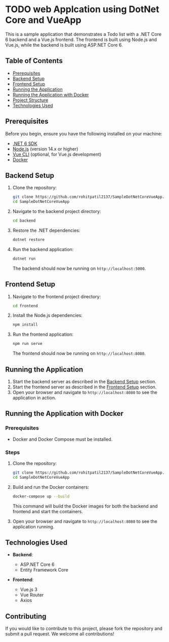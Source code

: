 
# TODO web Applcation using DotNet Core and VueApp

This is a sample application that demonstrates a Todo list with a .NET Core 6 backend and a Vue.js frontend. The frontend is built using Node.js and Vue.js, while the backend is built using ASP.NET Core 6.

## Table of Contents

- [Prerequisites](#prerequisites)
- [Backend Setup](#backend-setup)
- [Frontend Setup](#frontend-setup)
- [Running the Application](#running-the-application)
- [Running the Application with Docker](#running-the-application-with-docker)
- [Project Structure](#project-structure)
- [Technologies Used](#technologies-used)

## Prerequisites

Before you begin, ensure you have the following installed on your machine:

- [.NET 6 SDK](https://dotnet.microsoft.com/download/dotnet/6.0)
- [Node.js](https://nodejs.org/) (version 14.x or higher)
- [Vue CLI](https://cli.vuejs.org/) (optional, for Vue.js development)
- [Docker](https://www.docker.com/)

## Backend Setup

1. Clone the repository:

   ```sh
   git clone https://github.com/rohitpatil2137/SampleDotNetCoreVueApp.git
   cd SampleDotNetCoreVueApp

2. Navigate to the backend project directory:

   ```sh
   cd backend
   ```

3. Restore the .NET dependencies:

   ```sh
   dotnet restore
   ```

4. Run the backend application:

   ```sh
   dotnet run
   ```

   The backend should now be running on `http://localhost:5000`.

## Frontend Setup

1. Navigate to the frontend project directory:

   ```sh
   cd frontend
   ```

2. Install the Node.js dependencies:

   ```sh
   npm install
   ```

3. Run the frontend application:

   ```sh
   npm run serve
   ```

   The frontend should now be running on `http://localhost:8080`.

## Running the Application

1. Start the backend server as described in the [Backend Setup](#backend-setup) section.
2. Start the frontend server as described in the [Frontend Setup](#frontend-setup) section.
3. Open your browser and navigate to `http://localhost:8080` to see the application in action.

## Running the Application with Docker

### Prerequisites

- Docker and Docker Compose must be installed.

### Steps

1. Clone the repository:

   ```sh
   git clone https://github.com/rohitpatil2137/SampleDotNetCoreVueApp.git
   cd SampleDotNetCoreVueApp
   ```

2. Build and run the Docker containers:

   ```sh
   docker-compose up --build
   ```

   This command will build the Docker images for both the backend and frontend and start the containers.

3. Open your browser and navigate to `http://localhost:8080` to see the application running.


## Technologies Used

- **Backend**:
  - ASP.NET Core 6
  - Entity Framework Core

- **Frontend**:
  - Vue.js 3
  - Vue Router
  - Axios

## Contributing

If you would like to contribute to this project, please fork the repository and submit a pull request. We welcome all contributions!
